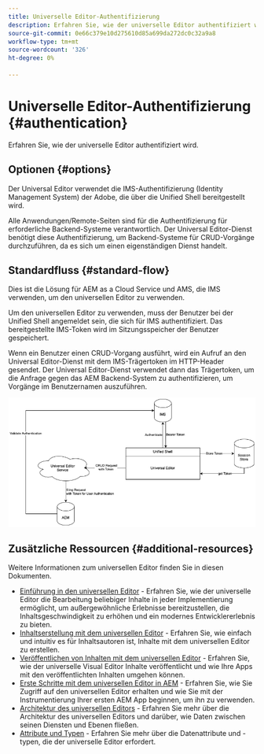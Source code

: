 ```yaml
---
title: Universelle Editor-Authentifizierung
description: Erfahren Sie, wie der universelle Editor authentifiziert wird.
source-git-commit: 0e66c379e10d275610d85a699da272dc0c32a9a8
workflow-type: tm+mt
source-wordcount: '326'
ht-degree: 0%

---
```



# Universelle Editor-Authentifizierung {#authentication}

Erfahren Sie, wie der universelle Editor authentifiziert wird.

## Optionen {#options}

Der Universal Editor verwendet die IMS-Authentifizierung (Identity Management System) der Adobe, die über die Unified Shell bereitgestellt wird.

Alle Anwendungen/Remote-Seiten sind für die Authentifizierung für erforderliche Backend-Systeme verantwortlich. Der Universal Editor-Dienst benötigt diese Authentifizierung, um Backend-Systeme für CRUD-Vorgänge durchzuführen, da es sich um einen eigenständigen Dienst handelt.

## Standardfluss {#standard-flow}

Dies ist die Lösung für AEM as a Cloud Service und AMS, die IMS verwenden, um den universellen Editor zu verwenden.

Um den universellen Editor zu verwenden, muss der Benutzer bei der Unified Shell angemeldet sein, die sich für IMS authentifiziert. Das bereitgestellte IMS-Token wird im Sitzungsspeicher der Benutzer gespeichert.

Wenn ein Benutzer einen CRUD-Vorgang ausführt, wird ein Aufruf an den Universal Editor-Dienst mit dem IMS-Trägertoken im HTTP-Header gesendet. Der Universal Editor-Dienst verwendet dann das Trägertoken, um die Anfrage gegen das AEM Backend-System zu authentifizieren, um Vorgänge im Benutzernamen auszuführen.

![Standardauthentifizierungsfluss](assets/standard-flow.png)

## Zusätzliche Ressourcen {#additional-resources}

Weitere Informationen zum universellen Editor finden Sie in diesen Dokumenten.

* [Einführung in den universellen Editor](introduction.md) - Erfahren Sie, wie der universelle Editor die Bearbeitung beliebiger Inhalte in jeder Implementierung ermöglicht, um außergewöhnliche Erlebnisse bereitzustellen, die Inhaltsgeschwindigkeit zu erhöhen und ein modernes Entwicklererlebnis zu bieten.
* [Inhaltserstellung mit dem universellen Editor](authoring.md) - Erfahren Sie, wie einfach und intuitiv es für Inhaltsautoren ist, Inhalte mit dem universellen Editor zu erstellen.
* [Veröffentlichen von Inhalten mit dem universellen Editor](publishing.md) - Erfahren Sie, wie der universelle Visual Editor Inhalte veröffentlicht und wie Ihre Apps mit den veröffentlichten Inhalten umgehen können.
* [Erste Schritte mit dem universellen Editor in AEM](getting-started.md) - Erfahren Sie, wie Sie Zugriff auf den universellen Editor erhalten und wie Sie mit der Instrumentierung Ihrer ersten AEM App beginnen, um ihn zu verwenden.
* [Architektur des universellen Editors](architecture.md) - Erfahren Sie mehr über die Architektur des universellen Editors und darüber, wie Daten zwischen seinen Diensten und Ebenen fließen.
* [Attribute und Typen](attributes-types.md) - Erfahren Sie mehr über die Datenattribute und -typen, die der universelle Editor erfordert.
